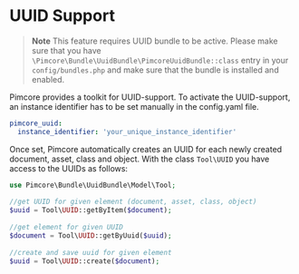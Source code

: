 # UUID Support

> **Note**
> This feature requires UUID bundle to be active. Please make sure that you have `\Pimcore\Bundle\UuidBundle\PimcoreUuidBundle::class` entry in your `config/bundles.php` and make sure that the bundle is installed and enabled.

Pimcore provides a toolkit for UUID-support. To activate the UUID-support, an instance identifier 
has to be set manually in the config.yaml file.

```yaml
pimcore_uuid:
  instance_identifier: 'your_unique_instance_identifier'
```

Once set, Pimcore automatically creates an UUID for each newly created document, asset, class and object. 
With the class `Tool\UUID` you have access to the UUIDs as follows:

```php
use Pimcore\Bundle\UuidBundle\Model\Tool;
  
//get UUID for given element (document, asset, class, object)
$uuid = Tool\UUID::getByItem($document);
 
//get element for given UUID
$document = Tool\UUID::getByUuid($uuid);
 
//create and save uuid for given element
$uuid = Tool\UUID::create($document);
```
